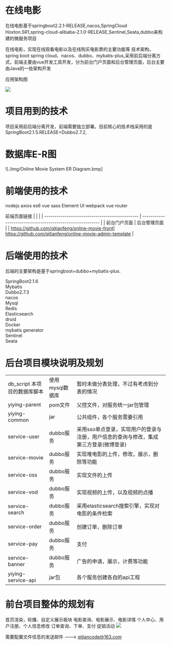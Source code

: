 # 在线电影
 在线电影基于springboot2.2.1-RELEASE,nacos,SpringCloud Hoxton.SR1,spring-cloud-alibaba-2.1.0-RELEASE,Sentinel,Seata,dubbo来构建的微服务项目
 
在线电影，实现在线观看电影以及在线购买电影票的主要功能等
技术架构，spring boot spring cloud、nacos、dubbo、mybatis-plus,采用前后端分离方式，前端主要由vue开发工具开发，分为前台门户页面和后台管理页面，后台主要由Java的一些架构开发

应用架构图

![](https://github.com/qitianfeng/yiying-parent/blob/master/img/%E5%9C%A8%E7%BA%BF%E7%94%B5%E5%BD%B1%E6%8A%80%E6%9C%AF%E6%9E%B6%E6%9E%84%E5%9B%BE.jpg)

# 项目用到的技术
项目采用前后端分离开发，前端需要独立部署。目前核心的技术栈采用的是SpringBoot2.1.5.RELEASE+Dubbo2.7.2,
# 数据库E-R图
![./img/Online Movie System ER Diagram.bmp]
# 前端使用的技术
nodejs
axios
es6
vue
sass
Element UI
webpack
vue router

前端页面链接
|                                                 |                                                           |
| ----------------------------------------------  | --------------------------------------------------------- |
|  前台门户页面                                    |    后台管理页面                                           |
| https://github.com/qitianfeng/online-movie-front| https://github.com/qitianfeng/online-movie-admin-template |


# 后端使用的技术
后端的主要架构是基于springboot+dubbo+mybatis-plus.

SpringBoot2.1.6 <br/>
Mybatis<br/>
Dubbo2.7.3<br/>
nacos<br/>
Mysql<br/>
Redis<br/>
Elasticsearch<br/>
druid<br/>
Docker<br/>
mybatis generator<br/>
Sentinel<br/>
Seata<br/>

# 后台项目模块说明及规划
|                              |                 |                                                              |
| ---------------------------- | --------------- | ------------------------------------------------------------ |
| db_script 本项目的数据库脚本 | 使用mysql数据库 | 暂时未做分表处理，不过有考虑到分表的情况                     |
| yiying-parent                | pom文件         | 父控文件，对服务统一jar包管理                                |
| yiying-common                | jar             | 公共组件，各个服务需要引用                                   |
| service-user                 | dubbo服务       | 采用sso单点登录，实现用户的登录与注册，用户信息的查询与修改，集成第三方登录(微博登录) |
| service-movie                | dubbo服务       | 实现堆电影的上传，修改，展示，删除等功能                     |
| service-oss                  | dubbo服务       | 实现文件的上传                                               |
| service-vod                  | dubbo服务       | 实现视频的上传，以及视频的点播                               |
| service-search               | dubbo服务       | 采用elasticsearch搜索引擎，实现对电影的条件检索              |
| service-order                | dubbo服务       | 创建订单，删除订单                                           |
| service-pay                  | dubbo服务       | 支付                                                         |
| service-banner               | dubbo服务       | 广告的申请，展示，计费等功能                                 |
| yiying-service-api           | jar包           | 各个服务创建各自的api工程                                    |




# 前台项目整体的规划有
首页渲染，轮播、自定义展示板块
电影查询、电影展示、电影详情
个人中心、用户注册、个人信息修改
订单查询、下单、支付
促销活动
![](https://github.com/qitianfeng/yiying-parent/blob/master/img/%E5%89%8D%E7%AB%AF%E6%9E%B6%E6%9E%84.jpg)



需要配置文件信息的发送邮件  ---> qitiancode@163.com 

